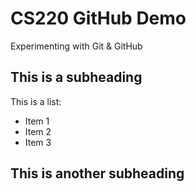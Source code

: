 # CS220 GitHub Demo

Experimenting with Git & GitHub

## This is a subheading

This is a list:
* Item 1
* Item 2
* Item 3

## This is another subheading
